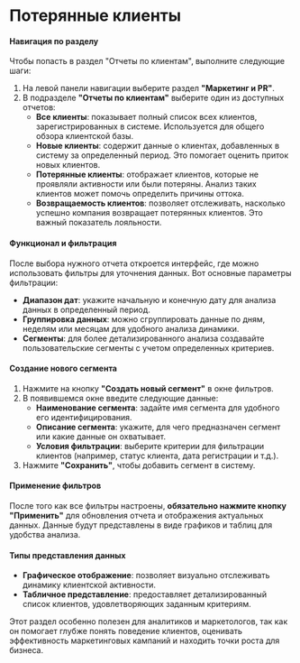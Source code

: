 # Потерянные клиенты

#### Навигация по разделу

Чтобы попасть в раздел "Отчеты по клиентам", выполните следующие шаги:

1. На левой панели навигации выберите раздел **"Маркетинг и PR"**.
2. В подразделе **"Отчеты по клиентам"** выберите один из доступных отчетов:
   * **Все клиенты**: показывает полный список всех клиентов, зарегистрированных в системе. Используется для общего обзора клиентской базы.
   * **Новые клиенты**: содержит данные о клиентах, добавленных в систему за определенный период. Это помогает оценить приток новых клиентов.
   * **Потерянные клиенты**: отображает клиентов, которые не проявляли активности или были потеряны. Анализ таких клиентов может помочь определить причины оттока.
   * **Возвращаемость клиентов**: позволяет отслеживать, насколько успешно компания возвращает потерянных клиентов. Это важный показатель лояльности.

#### Функционал и фильтрация

После выбора нужного отчета откроется интерфейс, где можно использовать фильтры для уточнения данных. Вот основные параметры фильтрации:

* **Диапазон дат**: укажите начальную и конечную дату для анализа данных в определенный период.
* **Группировка данных**: можно сгруппировать данные по дням, неделям или месяцам для удобного анализа динамики.
* **Сегменты**: для более детализированного анализа создавайте пользовательские сегменты с учетом определенных критериев.

#### Создание нового сегмента

1. Нажмите на кнопку **"Создать новый сегмент"** в окне фильтров.
2. В появившемся окне введите следующие данные:
   * **Наименование сегмента**: задайте имя сегмента для удобного его идентифицирования.
   * **Описание сегмента**: укажите, для чего предназначен сегмент или какие данные он охватывает.
   * **Условия фильтрации**: выберите критерии для фильтрации клиентов (например, статус клиента, дата регистрации и т.д.).
3. Нажмите **"Сохранить"**, чтобы добавить сегмент в систему.

#### Применение фильтров

После того как все фильтры настроены, **обязательно нажмите кнопку "Применить"** для обновления отчета и отображения актуальных данных. Данные будут представлены в виде графиков и таблиц для удобства анализа.

#### Типы представления данных

* **Графическое отображение**: позволяет визуально отслеживать динамику клиентской активности.
* **Табличное представление**: предоставляет детализированный список клиентов, удовлетворяющих заданным критериям.

Этот раздел особенно полезен для аналитиков и маркетологов, так как он помогает глубже понять поведение клиентов, оценивать эффективность маркетинговых кампаний и находить точки роста для бизнеса.
